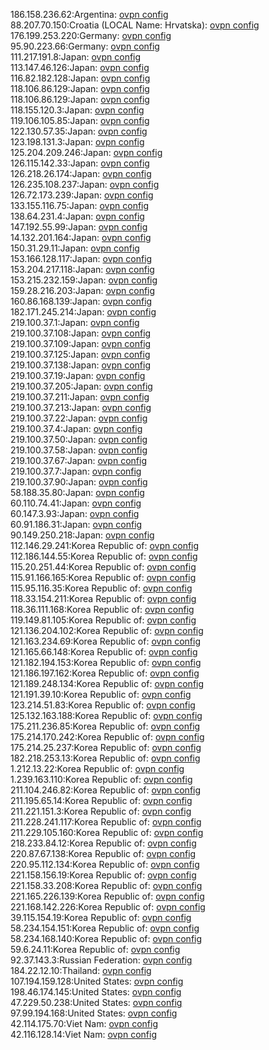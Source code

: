 186.158.236.62:Argentina: [ovpn config](vpn/186_158_236_62.ovpn)  
88.207.70.150:Croatia (LOCAL Name: Hrvatska): [ovpn config](vpn/88_207_70_150.ovpn)  
176.199.253.220:Germany: [ovpn config](vpn/176_199_253_220.ovpn)  
95.90.223.66:Germany: [ovpn config](vpn/95_90_223_66.ovpn)  
111.217.191.8:Japan: [ovpn config](vpn/111_217_191_8.ovpn)  
113.147.46.126:Japan: [ovpn config](vpn/113_147_46_126.ovpn)  
116.82.182.128:Japan: [ovpn config](vpn/116_82_182_128.ovpn)  
118.106.86.129:Japan: [ovpn config](vpn/118_106_86_129.ovpn)  
118.106.86.129:Japan: [ovpn config](vpn/118_106_86_129.ovpn)  
118.155.120.3:Japan: [ovpn config](vpn/118_155_120_3.ovpn)  
119.106.105.85:Japan: [ovpn config](vpn/119_106_105_85.ovpn)  
122.130.57.35:Japan: [ovpn config](vpn/122_130_57_35.ovpn)  
123.198.131.3:Japan: [ovpn config](vpn/123_198_131_3.ovpn)  
125.204.209.246:Japan: [ovpn config](vpn/125_204_209_246.ovpn)  
126.115.142.33:Japan: [ovpn config](vpn/126_115_142_33.ovpn)  
126.218.26.174:Japan: [ovpn config](vpn/126_218_26_174.ovpn)  
126.235.108.237:Japan: [ovpn config](vpn/126_235_108_237.ovpn)  
126.72.173.239:Japan: [ovpn config](vpn/126_72_173_239.ovpn)  
133.155.116.75:Japan: [ovpn config](vpn/133_155_116_75.ovpn)  
138.64.231.4:Japan: [ovpn config](vpn/138_64_231_4.ovpn)  
147.192.55.99:Japan: [ovpn config](vpn/147_192_55_99.ovpn)  
14.132.201.164:Japan: [ovpn config](vpn/14_132_201_164.ovpn)  
150.31.29.11:Japan: [ovpn config](vpn/150_31_29_11.ovpn)  
153.166.128.117:Japan: [ovpn config](vpn/153_166_128_117.ovpn)  
153.204.217.118:Japan: [ovpn config](vpn/153_204_217_118.ovpn)  
153.215.232.159:Japan: [ovpn config](vpn/153_215_232_159.ovpn)  
159.28.216.203:Japan: [ovpn config](vpn/159_28_216_203.ovpn)  
160.86.168.139:Japan: [ovpn config](vpn/160_86_168_139.ovpn)  
182.171.245.214:Japan: [ovpn config](vpn/182_171_245_214.ovpn)  
219.100.37.1:Japan: [ovpn config](vpn/219_100_37_1.ovpn)  
219.100.37.108:Japan: [ovpn config](vpn/219_100_37_108.ovpn)  
219.100.37.109:Japan: [ovpn config](vpn/219_100_37_109.ovpn)  
219.100.37.125:Japan: [ovpn config](vpn/219_100_37_125.ovpn)  
219.100.37.138:Japan: [ovpn config](vpn/219_100_37_138.ovpn)  
219.100.37.19:Japan: [ovpn config](vpn/219_100_37_19.ovpn)  
219.100.37.205:Japan: [ovpn config](vpn/219_100_37_205.ovpn)  
219.100.37.211:Japan: [ovpn config](vpn/219_100_37_211.ovpn)  
219.100.37.213:Japan: [ovpn config](vpn/219_100_37_213.ovpn)  
219.100.37.22:Japan: [ovpn config](vpn/219_100_37_22.ovpn)  
219.100.37.4:Japan: [ovpn config](vpn/219_100_37_4.ovpn)  
219.100.37.50:Japan: [ovpn config](vpn/219_100_37_50.ovpn)  
219.100.37.58:Japan: [ovpn config](vpn/219_100_37_58.ovpn)  
219.100.37.67:Japan: [ovpn config](vpn/219_100_37_67.ovpn)  
219.100.37.7:Japan: [ovpn config](vpn/219_100_37_7.ovpn)  
219.100.37.90:Japan: [ovpn config](vpn/219_100_37_90.ovpn)  
58.188.35.80:Japan: [ovpn config](vpn/58_188_35_80.ovpn)  
60.110.74.41:Japan: [ovpn config](vpn/60_110_74_41.ovpn)  
60.147.3.93:Japan: [ovpn config](vpn/60_147_3_93.ovpn)  
60.91.186.31:Japan: [ovpn config](vpn/60_91_186_31.ovpn)  
90.149.250.218:Japan: [ovpn config](vpn/90_149_250_218.ovpn)  
112.146.29.241:Korea Republic of: [ovpn config](vpn/112_146_29_241.ovpn)  
112.186.144.55:Korea Republic of: [ovpn config](vpn/112_186_144_55.ovpn)  
115.20.251.44:Korea Republic of: [ovpn config](vpn/115_20_251_44.ovpn)  
115.91.166.165:Korea Republic of: [ovpn config](vpn/115_91_166_165.ovpn)  
115.95.116.35:Korea Republic of: [ovpn config](vpn/115_95_116_35.ovpn)  
118.33.154.211:Korea Republic of: [ovpn config](vpn/118_33_154_211.ovpn)  
118.36.111.168:Korea Republic of: [ovpn config](vpn/118_36_111_168.ovpn)  
119.149.81.105:Korea Republic of: [ovpn config](vpn/119_149_81_105.ovpn)  
121.136.204.102:Korea Republic of: [ovpn config](vpn/121_136_204_102.ovpn)  
121.163.234.69:Korea Republic of: [ovpn config](vpn/121_163_234_69.ovpn)  
121.165.66.148:Korea Republic of: [ovpn config](vpn/121_165_66_148.ovpn)  
121.182.194.153:Korea Republic of: [ovpn config](vpn/121_182_194_153.ovpn)  
121.186.197.162:Korea Republic of: [ovpn config](vpn/121_186_197_162.ovpn)  
121.189.248.134:Korea Republic of: [ovpn config](vpn/121_189_248_134.ovpn)  
121.191.39.10:Korea Republic of: [ovpn config](vpn/121_191_39_10.ovpn)  
123.214.51.83:Korea Republic of: [ovpn config](vpn/123_214_51_83.ovpn)  
125.132.163.188:Korea Republic of: [ovpn config](vpn/125_132_163_188.ovpn)  
175.211.236.85:Korea Republic of: [ovpn config](vpn/175_211_236_85.ovpn)  
175.214.170.242:Korea Republic of: [ovpn config](vpn/175_214_170_242.ovpn)  
175.214.25.237:Korea Republic of: [ovpn config](vpn/175_214_25_237.ovpn)  
182.218.253.13:Korea Republic of: [ovpn config](vpn/182_218_253_13.ovpn)  
1.212.13.22:Korea Republic of: [ovpn config](vpn/1_212_13_22.ovpn)  
1.239.163.110:Korea Republic of: [ovpn config](vpn/1_239_163_110.ovpn)  
211.104.246.82:Korea Republic of: [ovpn config](vpn/211_104_246_82.ovpn)  
211.195.65.14:Korea Republic of: [ovpn config](vpn/211_195_65_14.ovpn)  
211.221.151.3:Korea Republic of: [ovpn config](vpn/211_221_151_3.ovpn)  
211.228.241.117:Korea Republic of: [ovpn config](vpn/211_228_241_117.ovpn)  
211.229.105.160:Korea Republic of: [ovpn config](vpn/211_229_105_160.ovpn)  
218.233.84.12:Korea Republic of: [ovpn config](vpn/218_233_84_12.ovpn)  
220.87.67.138:Korea Republic of: [ovpn config](vpn/220_87_67_138.ovpn)  
220.95.112.134:Korea Republic of: [ovpn config](vpn/220_95_112_134.ovpn)  
221.158.156.19:Korea Republic of: [ovpn config](vpn/221_158_156_19.ovpn)  
221.158.33.208:Korea Republic of: [ovpn config](vpn/221_158_33_208.ovpn)  
221.165.226.139:Korea Republic of: [ovpn config](vpn/221_165_226_139.ovpn)  
221.168.142.226:Korea Republic of: [ovpn config](vpn/221_168_142_226.ovpn)  
39.115.154.19:Korea Republic of: [ovpn config](vpn/39_115_154_19.ovpn)  
58.234.154.151:Korea Republic of: [ovpn config](vpn/58_234_154_151.ovpn)  
58.234.168.140:Korea Republic of: [ovpn config](vpn/58_234_168_140.ovpn)  
59.6.24.11:Korea Republic of: [ovpn config](vpn/59_6_24_11.ovpn)  
92.37.143.3:Russian Federation: [ovpn config](vpn/92_37_143_3.ovpn)  
184.22.12.10:Thailand: [ovpn config](vpn/184_22_12_10.ovpn)  
107.194.159.128:United States: [ovpn config](vpn/107_194_159_128.ovpn)  
198.46.174.145:United States: [ovpn config](vpn/198_46_174_145.ovpn)  
47.229.50.238:United States: [ovpn config](vpn/47_229_50_238.ovpn)  
97.99.194.168:United States: [ovpn config](vpn/97_99_194_168.ovpn)  
42.114.175.70:Viet Nam: [ovpn config](vpn/42_114_175_70.ovpn)  
42.116.128.14:Viet Nam: [ovpn config](vpn/42_116_128_14.ovpn)  
